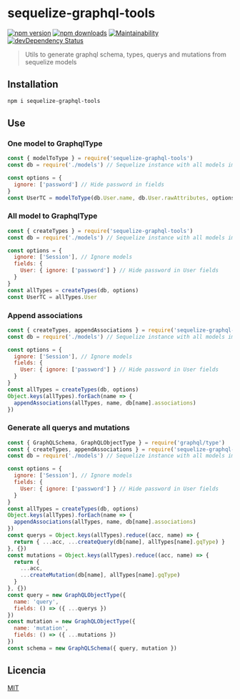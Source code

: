 # sequelize-graphql-tools

[![npm version](https://img.shields.io/npm/v/sequelize-graphql-tools.svg)](https://www.npmjs.com/package/sequelize-graphql-tools)
[![npm downloads](https://img.shields.io/npm/dm/sequelize-graphql-tools.svg)](https://www.npmjs.com/package/sequelize-graphql-tools)
[![Maintainability](https://api.codeclimate.com/v1/badges/7d2accb39a80b8ee6573/maintainability)](https://codeclimate.com/github/lgaticaq/sequelize-graphql-tools/maintainability)
[![devDependency Status](https://img.shields.io/david/dev/lgaticaq/sequelize-graphql-tools.svg)](https://david-dm.org/lgaticaq/sequelize-graphql-tools#info=devDependencies)

> Utils to generate graphql schema, types, querys and mutations from sequelize models

## Installation

```bash
npm i sequelize-graphql-tools
```

## Use

### One model to GraphqlType

```js
const { modelToType } = require('sequelize-graphql-tools')
const db = require('./models') // Sequelize instance with all models imported

const options = {
  ignore: ['password'] // Hide password in fields
}
const UserTC = modelToType(db.User.name, db.User.rawAttributes, options)
```

### All model to GraphqlType

```js
const { createTypes } = require('sequelize-graphql-tools')
const db = require('./models') // Sequelize instance with all models imported

const options = {
  ignore: ['Session'], // Ignore models
  fields: {
    User: { ignore: ['password'] } // Hide password in User fields
  }
}
const allTypes = createTypes(db, options)
const UserTC = allTypes.User
```

### Append associations

```js
const { createTypes, appendAssociations } = require('sequelize-graphql-tools')
const db = require('./models') // Sequelize instance with all models imported

const options = {
  ignore: ['Session'], // Ignore models
  fields: {
    User: { ignore: ['password'] } // Hide password in User fields
  }
}
const allTypes = createTypes(db, options)
Object.keys(allTypes).forEach(name => {
  appendAssociations(allTypes, name, db[name].associations)
})
```

### Generate all querys and mutations

```js
const { GraphQLSchema, GraphQLObjectType } = require('graphql/type')
const { createTypes, appendAssociations } = require('sequelize-graphql-tools')
const db = require('./models') // Sequelize instance with all models imported

const options = {
  ignore: ['Session'], // Ignore models
  fields: {
    User: { ignore: ['password'] } // Hide password in User fields
  }
}
const allTypes = createTypes(db, options)
Object.keys(allTypes).forEach(name => {
  appendAssociations(allTypes, name, db[name].associations)
})
const querys = Object.keys(allTypes).reduce((acc, name) => {
  return { ...acc, ...createQuery(db[name], allTypes[name].gqType) }
}, {})
const mutations = Object.keys(allTypes).reduce((acc, name) => {
  return {
    ...acc,
    ...createMutation(db[name], allTypes[name].gqType)
  }
}, {})
const query = new GraphQLObjectType({
  name: 'query',
  fields: () => ({ ...querys })
})
const mutation = new GraphQLObjectType({
  name: 'mutation',
  fields: () => ({ ...mutations })
})
const schema = new GraphQLSchema({ query, mutation })
```

## Licencia

[MIT](https://tldrlegal.com/license/mit-license)

